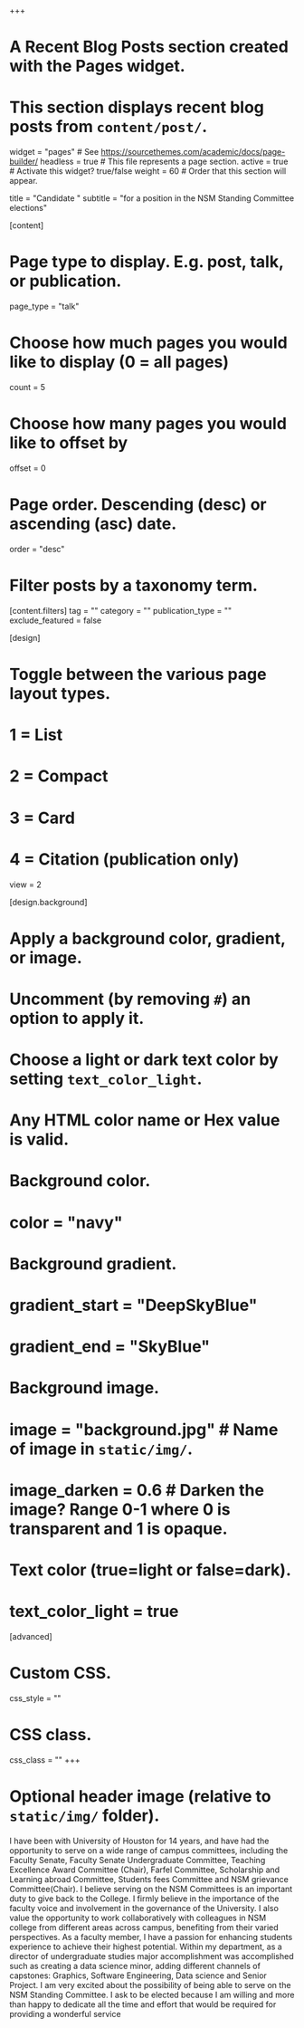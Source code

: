 +++
# A Recent Blog Posts section created with the Pages widget.
# This section displays recent blog posts from `content/post/`.

widget = "pages"  # See https://sourcethemes.com/academic/docs/page-builder/
headless = true  # This file represents a page section.
active = true  # Activate this widget? true/false
weight = 60  # Order that this section will appear.

title = "Candidate "
subtitle = "for a position in the NSM Standing Committee elections"

[content]
  # Page type to display. E.g. post, talk, or publication.
  page_type = "talk"
  
  # Choose how much pages you would like to display (0 = all pages)
  count = 5
  
  # Choose how many pages you would like to offset by
  offset = 0

  # Page order. Descending (desc) or ascending (asc) date.
  order = "desc"

  # Filter posts by a taxonomy term.
  [content.filters]
    tag = ""
    category = ""
    publication_type = ""
    exclude_featured = false
  
[design]
  # Toggle between the various page layout types.
  #   1 = List
  #   2 = Compact
  #   3 = Card
  #   4 = Citation (publication only)
  view = 2
  
[design.background]
  # Apply a background color, gradient, or image.
  #   Uncomment (by removing `#`) an option to apply it.
  #   Choose a light or dark text color by setting `text_color_light`.
  #   Any HTML color name or Hex value is valid.
  
  # Background color.
  # color = "navy"
  
  # Background gradient.
  # gradient_start = "DeepSkyBlue"
  # gradient_end = "SkyBlue"
  
  # Background image.
  # image = "background.jpg"  # Name of image in `static/img/`.
  # image_darken = 0.6  # Darken the image? Range 0-1 where 0 is transparent and 1 is opaque.

  # Text color (true=light or false=dark).
  # text_color_light = true  
  
[advanced]
 # Custom CSS. 
 css_style = ""
 
 # CSS class.
 css_class = ""
+++
# Optional header image (relative to `static/img/` folder).
I have been with University of Houston for 14 years, and have had the opportunity to serve on a wide range of campus committees, including the Faculty Senate, Faculty Senate Undergraduate Committee, Teaching Excellence Award Committee (Chair), Farfel Committee, Scholarship and Learning abroad Committee, Students fees Committee and NSM grievance Committee(Chair). I believe serving on the NSM Committees is an important duty to give back to the College. I firmly believe in the importance of the faculty voice and involvement in the governance of the University. I also value the opportunity to work collaboratively with colleagues in NSM college from different areas across campus, benefiting from their varied perspectives. 
As a faculty member, I have a passion for enhancing students experience to achieve their highest potential. Within my department, as a director of undergraduate studies major accomplishment was accomplished such as creating a data science minor, adding different channels of capstones: Graphics, Software Engineering, Data science and Senior Project.
I am very excited about the possibility of being able to serve on the NSM Standing Committee. I ask to be elected because I am willing and more than happy to dedicate all the time and effort that would be required for providing a wonderful service
